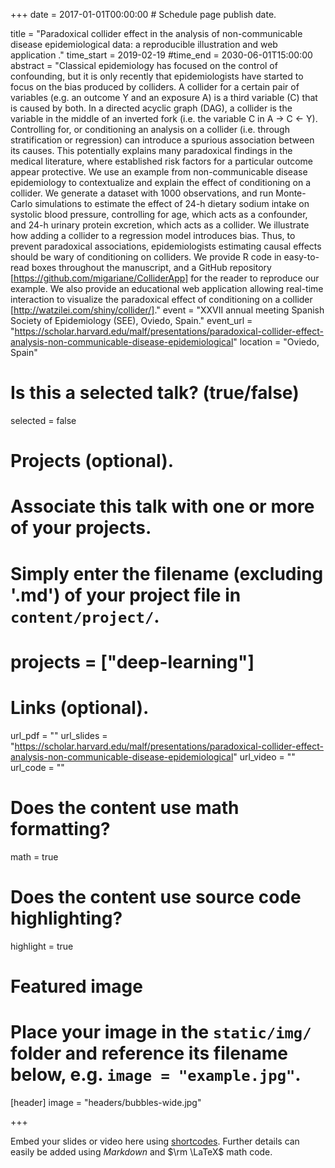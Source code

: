 +++
date = 2017-01-01T00:00:00  # Schedule page publish date.

title = "Paradoxical collider effect in the analysis of non-communicable disease epidemiological data: a reproducible illustration and web application ."
time_start = 2019-02-19
#time_end = 2030-06-01T15:00:00
abstract =  "Classical epidemiology has focused on the control of confounding, but it is only recently that epidemiologists have started to focus on the bias produced by colliders. A collider for a certain pair of variables (e.g. an outcome Y and an exposure A) is a third variable (C) that is caused by both. In a directed acyclic graph (DAG), a collider is the variable in the middle of an inverted fork (i.e. the variable C in A -> C <- Y). Controlling for, or conditioning an analysis on a collider (i.e. through stratification or regression) can introduce a spurious association between its causes. This potentially explains many paradoxical findings in the medical literature, where established risk factors for a particular outcome appear protective. We use an example from non-communicable disease epidemiology to contextualize and explain the effect of conditioning on a collider. We generate a dataset with 1000 observations, and run Monte-Carlo simulations to estimate the effect of 24-h dietary sodium intake on systolic blood pressure, controlling for age, which acts as a confounder, and 24-h urinary protein excretion, which acts as a collider. We illustrate how adding a collider to a regression model introduces bias. Thus, to prevent paradoxical associations, epidemiologists estimating causal effects should be wary of conditioning on colliders. We provide R code in easy-to-read boxes throughout the manuscript, and a GitHub repository [https://github.com/migariane/ColliderApp] for the reader to reproduce our example. We also provide an educational web application allowing real-time interaction to visualize the paradoxical effect of conditioning on a collider [http://watzilei.com/shiny/collider/]."
event = "XXVII annual meeting Spanish Society of Epidemiology (SEE), Oviedo, Spain."
event_url = "https://scholar.harvard.edu/malf/presentations/paradoxical-collider-effect-analysis-non-communicable-disease-epidemiological"
location = "Oviedo, Spain"

# Is this a selected talk? (true/false)
selected = false

# Projects (optional).
#   Associate this talk with one or more of your projects.
#   Simply enter the filename (excluding '.md') of your project file in `content/project/`.
#   projects = ["deep-learning"]

# Links (optional).
url_pdf = ""
url_slides = "https://scholar.harvard.edu/malf/presentations/paradoxical-collider-effect-analysis-non-communicable-disease-epidemiological"
url_video = ""
url_code = ""

# Does the content use math formatting?
math = true

# Does the content use source code highlighting?
highlight = true

# Featured image
# Place your image in the `static/img/` folder and reference its filename below, e.g. `image = "example.jpg"`.
[header]
image = "headers/bubbles-wide.jpg"

+++

Embed your slides or video here using [shortcodes](https://sourcethemes.com/academic/post/writing-markdown-latex/). Further details can easily be added using *Markdown* and $\rm \LaTeX$ math code.
